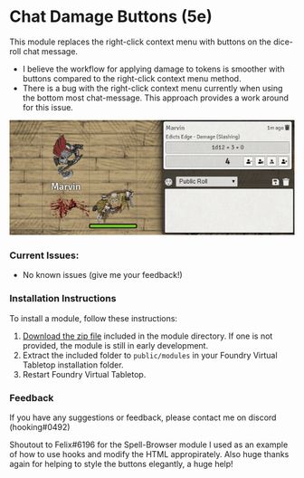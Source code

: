 # Chat Damage Buttons (5e)

This module replaces the right-click context menu with buttons on the dice-roll chat message. 
- I believe the workflow for applying damage to tokens is smoother with buttons compared to the right-click context menu method.
- There is a bug with the right-click context menu currently when using the bottom most chat-message. This approach provides a work around for this issue.

![example](preview.gif)

### Current Issues:
- No known issues (give me your feedback!)

### Installation Instructions

To install a module, follow these instructions:

1. [Download the zip file](https://gitlab.com/hooking/foundry-vtt---chat-damage-buttons/raw/master/chatdamagebuttons5e.zip) included in the module directory. If one is not provided, the module is still in early development.
2. Extract the included folder to `public/modules` in your Foundry Virtual Tabletop installation folder.
3. Restart Foundry Virtual Tabletop.  

### Feedback

If you have any suggestions or feedback, please contact me on discord (hooking#0492)

Shoutout to Felix#6196 for the Spell-Browser module I used as an example of how to use hooks and modify the HTML appropirately. Also huge thanks again for helping to style the buttons elegantly, a huge help!